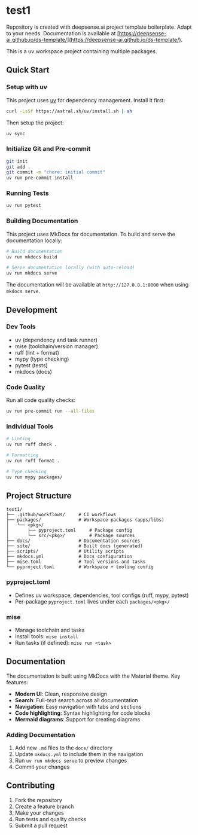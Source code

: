 # test1

Repository is created with deepsense.ai project template boilerplate. Adapt to your needs.
Documentation is available at [https://deepsense-ai.github.io/ds-template/](https://deepsense-ai.github.io/ds-template/).

This is a uv workspace project containing multiple packages.

## Quick Start

### Setup with uv

This project uses [uv](https://docs.astral.sh/uv/) for dependency management. Install it first:

```bash
curl -LsSf https://astral.sh/uv/install.sh | sh
```

Then setup the project:

```bash
uv sync
```

### Initialize Git and Pre-commit

```bash
git init
git add .
git commit -m "chore: initial commit"
uv run pre-commit install
```

### Running Tests

```bash
uv run pytest
```

### Building Documentation

This project uses MkDocs for documentation. To build and serve the documentation locally:

```bash
# Build documentation
uv run mkdocs build

# Serve documentation locally (with auto-reload)
uv run mkdocs serve
```

The documentation will be available at `http://127.0.0.1:8000` when using `mkdocs serve`.

## Development

### Dev Tools

- uv (dependency and task runner)
- mise (toolchain/version manager)
- ruff (lint + format)
- mypy (type checking)
- pytest (tests)
- mkdocs (docs)

### Code Quality

Run all code quality checks:

```bash
uv run pre-commit run --all-files
```

### Individual Tools

```bash
# Linting
uv run ruff check .

# Formatting
uv run ruff format .

# Type checking
uv run mypy packages/
```

## Project Structure

```
test1/
├── .github/workflows/     # CI workflows
├── packages/              # Workspace packages (apps/libs)
│   └── <pkg>/
│       ├── pyproject.toml     # Package config
│       └── src/<pkg>/         # Package sources
├── docs/                  # Documentation sources
├── site/                  # Built docs (generated)
├── scripts/               # Utility scripts
├── mkdocs.yml             # Docs configuration
├── mise.toml              # Tool versions and tasks
└── pyproject.toml         # Workspace + tooling config
```

### pyproject.toml

- Defines uv workspace, dependencies, tool configs (ruff, mypy, pytest)
- Per-package `pyproject.toml` lives under each `packages/<pkg>/`

### mise

- Manage toolchain and tasks
- Install tools: `mise install`
- Run tasks (if defined): `mise run <task>`

## Documentation

The documentation is built using MkDocs with the Material theme. Key features:

- **Modern UI**: Clean, responsive design
- **Search**: Full-text search across all documentation
- **Navigation**: Easy navigation with tabs and sections
- **Code highlighting**: Syntax highlighting for code blocks
- **Mermaid diagrams**: Support for creating diagrams

### Adding Documentation

1. Add new `.md` files to the `docs/` directory
2. Update `mkdocs.yml` to include them in the navigation
3. Run `uv run mkdocs serve` to preview changes
4. Commit your changes

## Contributing

1. Fork the repository
2. Create a feature branch
3. Make your changes
4. Run tests and quality checks
5. Submit a pull request
